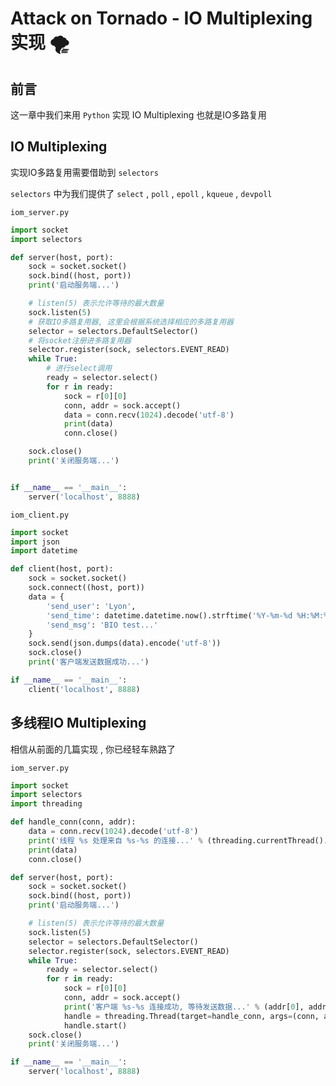 # Attack on Tornado - IO Multiplexing实现 🌪






<extoc></extoc>

## 前言

这一章中我们来用 `Python` 实现 IO Multiplexing 也就是IO多路复用

## IO Multiplexing

实现IO多路复用需要借助到 `selectors` 

`selectors` 中为我们提供了 `select` , `poll` , `epoll` , `kqueue` , `devpoll` 

`iom_server.py`

```python
import socket
import selectors

def server(host, port):
    sock = socket.socket()
    sock.bind((host, port))
    print('启动服务端...')

    # listen(5) 表示允许等待的最大数量
    sock.listen(5)
    # 获取IO多路复用器, 这里会根据系统选择相应的多路复用器
    selector = selectors.DefaultSelector()
    # 将socket注册进多路复用器
    selector.register(sock, selectors.EVENT_READ)
    while True:
        # 进行select调用
        ready = selector.select()
        for r in ready:
            sock = r[0][0]
            conn, addr = sock.accept()
            data = conn.recv(1024).decode('utf-8')
            print(data)
            conn.close()

    sock.close()
    print('关闭服务端...')


if __name__ == '__main__':
    server('localhost', 8888)
```

`iom_client.py`

```python
import socket
import json
import datetime

def client(host, port):
    sock = socket.socket()
    sock.connect((host, port))
    data = {
        'send_user': 'Lyon',
        'send_time': datetime.datetime.now().strftime('%Y-%m-%d %H:%M:%S'),
        'send_msg': 'BIO test...'
    }
    sock.send(json.dumps(data).encode('utf-8'))
    sock.close()
    print('客户端发送数据成功...')

if __name__ == '__main__':
    client('localhost', 8888)
```

## 多线程IO Multiplexing

相信从前面的几篇实现 , 你已经轻车熟路了

`iom_server.py` 

```python
import socket
import selectors
import threading

def handle_conn(conn, addr):
    data = conn.recv(1024).decode('utf-8')
    print('线程 %s 处理来自 %s-%s 的连接...' % (threading.currentThread().getName(), addr[0], addr[1]))
    print(data)
    conn.close()

def server(host, port):
    sock = socket.socket()
    sock.bind((host, port))
    print('启动服务端...')

    # listen(5) 表示允许等待的最大数量
    sock.listen(5)
    selector = selectors.DefaultSelector()
    selector.register(sock, selectors.EVENT_READ)
    while True:
        ready = selector.select()
        for r in ready:
            sock = r[0][0]
            conn, addr = sock.accept()
            print('客户端 %s-%s 连接成功, 等待发送数据...' % (addr[0], addr[1]))
            handle = threading.Thread(target=handle_conn, args=(conn, addr))
            handle.start()
    sock.close()
    print('关闭服务端...')

if __name__ == '__main__':
    server('localhost', 8888)
```



